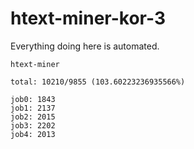 # htext-miner-kor-3

Everything doing here is automated.

```
htext-miner

total: 10210/9855 (103.60223236935566%)

job0: 1843
job1: 2137
job2: 2015
job3: 2202
job4: 2013
```